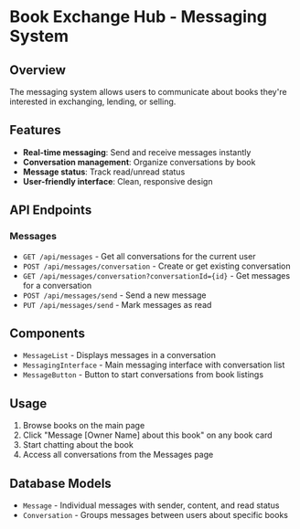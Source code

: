# Book Exchange Hub - Messaging System

## Overview
The messaging system allows users to communicate about books they're interested in exchanging, lending, or selling.

## Features
- **Real-time messaging**: Send and receive messages instantly
- **Conversation management**: Organize conversations by book
- **Message status**: Track read/unread status
- **User-friendly interface**: Clean, responsive design

## API Endpoints

### Messages
- `GET /api/messages` - Get all conversations for the current user
- `POST /api/messages/conversation` - Create or get existing conversation
- `GET /api/messages/conversation?conversationId={id}` - Get messages for a conversation
- `POST /api/messages/send` - Send a new message
- `PUT /api/messages/send` - Mark messages as read

## Components
- `MessageList` - Displays messages in a conversation
- `MessagingInterface` - Main messaging interface with conversation list
- `MessageButton` - Button to start conversations from book listings

## Usage
1. Browse books on the main page
2. Click "Message [Owner Name] about this book" on any book card
3. Start chatting about the book
4. Access all conversations from the Messages page

## Database Models
- `Message` - Individual messages with sender, content, and read status
- `Conversation` - Groups messages between users about specific books
